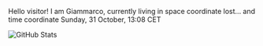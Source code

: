 Hello visitor! I am Giammarco, currently living in space coordinate lost... and time coordinate Sunday, 31 October, 13:08 CET

![GitHub Stats](https://github-readme-stats.vercel.app/api?username=grcasanova)
